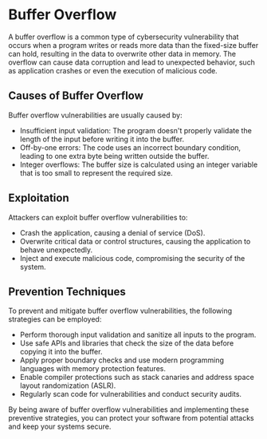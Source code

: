 # Buffer Overflow

A buffer overflow is a common type of cybersecurity vulnerability that occurs when a program writes or reads more data than the fixed-size buffer can hold, resulting in the data to overwrite other data in memory. The overflow can cause data corruption and lead to unexpected behavior, such as application crashes or even the execution of malicious code.

## Causes of Buffer Overflow

Buffer overflow vulnerabilities are usually caused by:

- Insufficient input validation: The program doesn't properly validate the length of the input before writing it into the buffer.
- Off-by-one errors: The code uses an incorrect boundary condition, leading to one extra byte being written outside the buffer.
- Integer overflows: The buffer size is calculated using an integer variable that is too small to represent the required size.

## Exploitation

Attackers can exploit buffer overflow vulnerabilities to:

- Crash the application, causing a denial of service (DoS).
- Overwrite critical data or control structures, causing the application to behave unexpectedly.
- Inject and execute malicious code, compromising the security of the system.

## Prevention Techniques

To prevent and mitigate buffer overflow vulnerabilities, the following strategies can be employed:

- Perform thorough input validation and sanitize all inputs to the program.
- Use safe APIs and libraries that check the size of the data before copying it into the buffer.
- Apply proper boundary checks and use modern programming languages with memory protection features.
- Enable compiler protections such as stack canaries and address space layout randomization (ASLR).
- Regularly scan code for vulnerabilities and conduct security audits.

By being aware of buffer overflow vulnerabilities and implementing these preventive strategies, you can protect your software from potential attacks and keep your systems secure.
